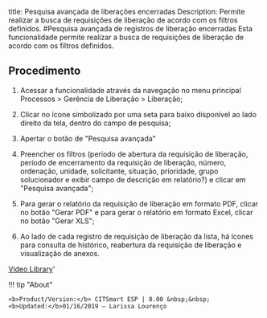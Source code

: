 title: Pesquisa avançada de liberações encerradas
Description: Permite realizar a busca de requisições de liberação de acordo com os filtros definidos. 
#Pesquisa avançada de registros de liberação encerradas
Esta funcionalidade permite realizar a busca de requisições de liberação de acordo com os filtros definidos.

Procedimento
----------------

1.  Acessar a funcionalidade através da navegação no menu principal Processos \>
    Gerência de Liberação \> Liberação;

2.  Clicar no ícone simbolizado por uma seta para baixo disponível ao lado
    direito da tela, dentro do campo de pesquisa;

3.  Apertar o botão de "Pesquisa avançada"

4.  Preencher os filtros (período de abertura da requisição de liberação,
    período de encerramento da requisição de liberação, número, ordenação,
    unidade, solicitante, situação, prioridade, grupo solucionador e exibir
    campo de descrição em relatório?) e clicar em "Pesquisa avançada";

5.  Para gerar o relatório da requisição de liberação em formato PDF, clicar no
    botão "Gerar PDF" e para gerar o relatório em formato Excel, clicar no botão
    "Gerar XLS";

6.  Ao lado de cada registro de requisição de liberação da lista, há ícones para
    consulta de histórico, reabertura da requisição de liberação e visualização
    de anexos.

<i class='fa fa-youtube-play  fa-2x' style='color:#97ce17;vertical-align: middle;'> </i> [Video Library](https://www.youtube.com/playlist?list=PLB5qK2uzf2RPc9F3kW8T8Mw2rtMylBEWC)'

!!! tip "About"

    <b>Product/Version:</b> CITSmart ESP | 8.00 &nbsp;&nbsp;
    <b>Updated:</b>01/16/2019 – Larissa Lourenço

